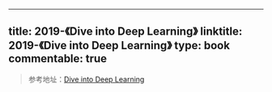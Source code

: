 
---
title: 2019-《Dive into Deep Learning》
linktitle: 2019-《Dive into Deep Learning》
type: book
commentable: true
---

> 参考地址：[Dive into Deep Learning](https://d2l.ai/d2l-en.pdf)

    